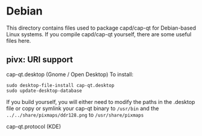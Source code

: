 
Debian
====================
This directory contains files used to package capd/cap-qt
for Debian-based Linux systems. If you compile capd/cap-qt yourself, there are some useful files here.

## pivx: URI support ##


cap-qt.desktop  (Gnome / Open Desktop)
To install:

	sudo desktop-file-install cap-qt.desktop
	sudo update-desktop-database

If you build yourself, you will either need to modify the paths in
the .desktop file or copy or symlink your cap-qt binary to `/usr/bin`
and the `../../share/pixmaps/ddr128.png` to `/usr/share/pixmaps`

cap-qt.protocol (KDE)

